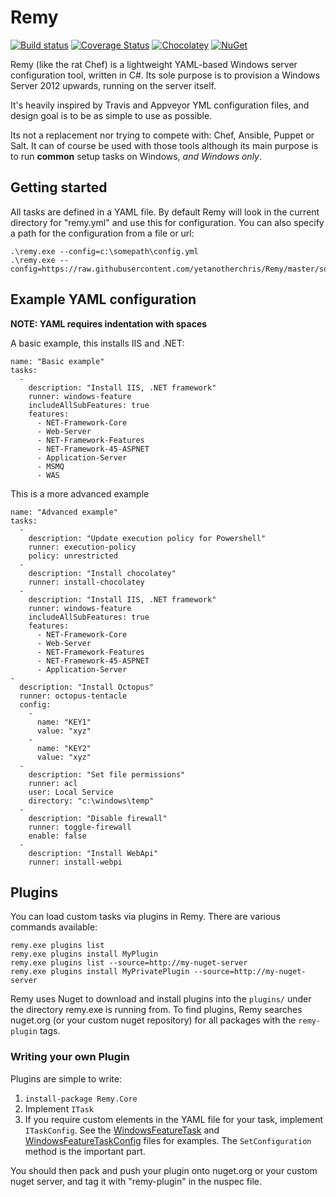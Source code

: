 # Remy

[![Build status](https://ci.appveyor.com/api/projects/status/udw791pwvc8wanf8/branch/master?svg=true)](https://ci.appveyor.com/project/yetanotherchris/remy/branch/master)
[![Coverage Status](https://coveralls.io/repos/github/yetanotherchris/Remy/badge.svg?branch=master)](https://coveralls.io/github/yetanotherchris/Remy?branch=master)
[![Chocolatey](https://img.shields.io/chocolatey/dt/scriptcs.svg)](Remy)
[![NuGet](https://img.shields.io/nuget/v/Nuget.Core.svg)](Remy.Core)

Remy (like the rat Chef) is a lightweight YAML-based Windows server configuration tool, written in C#. Its sole purpose is to provision a Windows Server 2012 upwards, running on the server itself.

It's heavily inspired by Travis and Appveyor YML configuration files, and design goal is to be as simple to use as possible.

Its not a replacement nor trying to compete with: Chef, Ansible, Puppet or Salt. It can of course be used with those tools although its main purpose is to run **common** setup tasks on Windows, *and Windows only*.

## Getting started

All tasks are defined in a YAML file. By default Remy will look in the current directory for "remy.yml" and use this for configuration. You can also specify a path for the configuration from a file or url:

    .\remy.exe --config=c:\somepath\config.yml
    .\remy.exe --config=https://raw.githubusercontent.com/yetanotherchris/Remy/master/someconfig.yml
  
## Example YAML configuration

**NOTE: YAML requires indentation with spaces**

A basic example, this installs IIS and .NET:

    name: "Basic example"
    tasks:
      -
        description: "Install IIS, .NET framework"
        runner: windows-feature
        includeAllSubFeatures: true
        features: 
          - NET-Framework-Core
          - Web-Server
          - NET-Framework-Features
          - NET-Framework-45-ASPNET
          - Application-Server
          - MSMQ
          - WAS

This is a more advanced example

    name: "Advanced example"
    tasks:
      - 
        description: "Update execution policy for Powershell"
        runner: execution-policy
        policy: unrestricted
      - 
        description: "Install chocolatey"
        runner: install-chocolatey
      -
        description: "Install IIS, .NET framework"
        runner: windows-feature
        includeAllSubFeatures: true
        features: 
          - NET-Framework-Core
          - Web-Server
          - NET-Framework-Features
          - NET-Framework-45-ASPNET
          - Application-Server
    - 
      description: "Install Octopus"
      runner: octopus-tentacle
      config:
        -
          name: "KEY1"
          value: "xyz"
        -
          name: "KEY2"
          value: "xyz"
      - 
        description: "Set file permissions"
        runner: acl
        user: Local Service
        directory: "c:\windows\temp"
      - 
        description: "Disable firewall"
        runner: toggle-firewall
        enable: false
      - 
        description: "Install WebApi"
        runner: install-webpi
    
## Plugins

You can load custom tasks via plugins in Remy. There are various commands available:

```
remy.exe plugins list
remy.exe plugins install MyPlugin 
remy.exe plugins list --source=http://my-nuget-server
remy.exe plugins install MyPrivatePlugin --source=http://my-nuget-server
```

Remy uses Nuget to download and install plugins into the `plugins/` under the directory remy.exe is running from. To find plugins, Remy searches nuget.org (or your custom nuget repository) for all packages with the `remy-plugin` tags.


### Writing your own Plugin

Plugins are simple to write:

1. `install-package Remy.Core`
2. Implement `ITask`
3. If you require custom elements in the YAML file for your task, implement `ITaskConfig`. See the [WindowsFeatureTask](https://github.com/yetanotherchris/Remy/blob/master/src/Remy.Core/Tasks/Plugins/WindowsFeatureTask.cs) and [WindowsFeatureTaskConfig](https://github.com/yetanotherchris/Remy/blob/master/src/Remy.Core/Tasks/Plugins/WindowsFeatureTaskConfig.cs) files for examples. The `SetConfiguration` method is the important part.

You should then pack and push your plugin onto nuget.org or your custom nuget server, and tag it with "remy-plugin" in the nuspec file.
